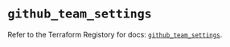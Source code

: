 # `github_team_settings`

Refer to the Terraform Registory for docs: [`github_team_settings`](https://registry.terraform.io/providers/integrations/github/5.29.0/docs/resources/team_settings).
